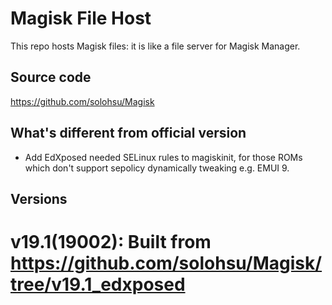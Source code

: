 # Magisk File Host
This repo hosts Magisk files: it is like a file server for Magisk Manager.

## Source code
https://github.com/solohsu/Magisk

## What's different from official version
- Add EdXposed needed SELinux rules to magiskinit, for those ROMs which don't support sepolicy dynamically tweaking e.g. EMUI 9.

## Versions
# v19.1(19002): Built from https://github.com/solohsu/Magisk/tree/v19.1_edxposed
